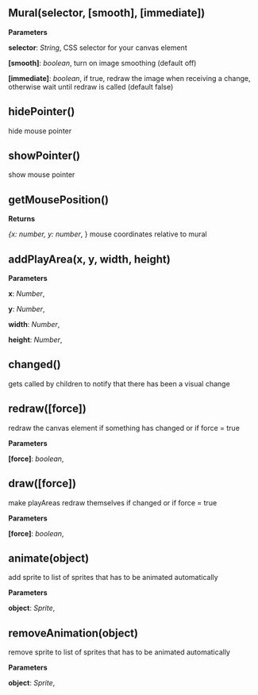 Mural(selector, \[smooth\], \[immediate\])
------------------------------------------
**Parameters**

**selector**:  *String*,  CSS selector for your canvas element

**[smooth]**:  *boolean*,  turn on image smoothing (default off)

**[immediate]**:  *boolean*,  if true, redraw the image when receiving a change, otherwise wait until redraw is called (default false)

hidePointer()
-------------
hide mouse pointer


showPointer()
-------------
show mouse pointer


getMousePosition()
------------------
**Returns**

*{x: number, y: number*,  } mouse coordinates relative to mural

addPlayArea(x, y, width, height)
--------------------------------
**Parameters**

**x**:  *Number*,  


**y**:  *Number*,  


**width**:  *Number*,  


**height**:  *Number*,  


changed()
---------
gets called by children to notify that there has been a visual change


redraw(\[force\])
-----------------
redraw the canvas element if something has changed or if force = true


**Parameters**

**[force]**:  *boolean*,  


draw(\[force\])
---------------
make playAreas redraw themselves if changed or if force = true


**Parameters**

**[force]**:  *boolean*,  


animate(object)
---------------
add sprite to list of sprites that has to be animated automatically


**Parameters**

**object**:  *Sprite*,  


removeAnimation(object)
-----------------------
remove sprite to list of sprites that has to be animated automatically


**Parameters**

**object**:  *Sprite*,  


